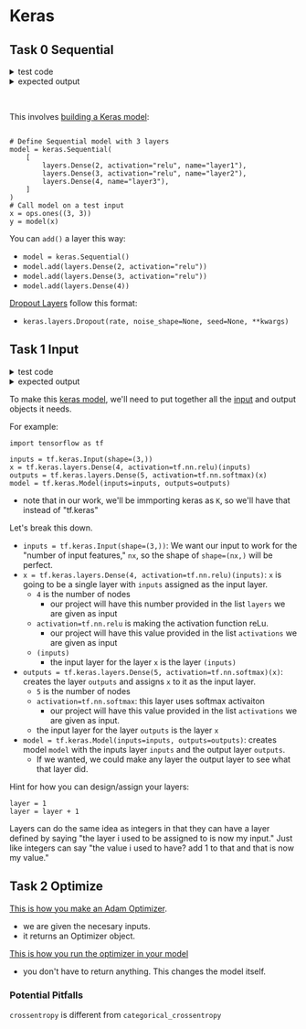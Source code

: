 # Keras


## Task 0 Sequential

<details>
  <summary>test code</summary>
  
  ```python
  #!/usr/bin/env python3

  # Force Seed - fix for Keras
  SEED = 0

  import os
  os.environ['PYTHONHASHSEED'] = str(SEED)
  import random
  random.seed(SEED)
  import numpy as np
  np.random.seed(SEED)
  import tensorflow as tf
  tf.random.set_seed(SEED)
  import tensorflow.keras as K

  build_model = __import__('0-sequential').build_model

  if __name__ == '__main__':
      network = build_model(784, [256, 256, 10], ['tanh', 'tanh', 'softmax'], 0.001, 0.95)
      network.summary()
      print(network.losses)

```
</details>
<details>
  <summary>expected output</summary>
    
  ```python
Model: "sequential"
_________________________________________________________________
Layer (type)                 Output Shape              Param #   
=================================================================
dense (Dense)                (None, 256)               200960    
_________________________________________________________________
dropout (Dropout)            (None, 256)               0         
_________________________________________________________________
dense_1 (Dense)              (None, 256)               65792     
_________________________________________________________________
dropout_1 (Dropout)          (None, 256)               0         
_________________________________________________________________
dense_2 (Dense)              (None, 10)                2570      
=================================================================
Total params: 269,322
Trainable params: 269,322
Non-trainable params: 0
_________________________________________________________________
[<tf.Tensor: shape=(), dtype=float32, numpy=0.5120259>, <tf.Tensor: shape=(), dtype=float32, numpy=0.5118243>, <tf.Tensor: shape=(), dtype=float32, numpy=0.020181004>]

```
</details>

&nbsp;

This involves [building a Keras model](https://keras.io/guides/sequential_model/):
```

# Define Sequential model with 3 layers
model = keras.Sequential(
    [
        layers.Dense(2, activation="relu", name="layer1"),
        layers.Dense(3, activation="relu", name="layer2"),
        layers.Dense(4, name="layer3"),
    ]
)
# Call model on a test input
x = ops.ones((3, 3))
y = model(x)
```

You can `add()` a layer this way:
* `model = keras.Sequential()`
* `model.add(layers.Dense(2, activation="relu"))`
* `model.add(layers.Dense(3, activation="relu"))`
* `model.add(layers.Dense(4))`

[Dropout Layers](https://keras.io/api/layers/regularization_layers/dropout/) follow this format:
* `keras.layers.Dropout(rate, noise_shape=None, seed=None, **kwargs)`

## Task 1 Input


<details>
  <summary>test code</summary>

  ```python
#!/usr/bin/env python3

# Force Seed - fix for Keras
SEED = 0

import os
os.environ['PYTHONHASHSEED'] = str(SEED)
import random
random.seed(SEED)
import numpy as np
np.random.seed(SEED)
import tensorflow as tf
tf.random.set_seed(SEED)
import tensorflow.keras as K
build_model = __import__('1-input').build_model

if __name__ == '__main__':
    network = build_model(784, [256, 256, 10], ['tanh', 'tanh', 'softmax'], 0.001, 0.95)
    network.summary()
    print(network.losses)

```
</details>
<details>
  <summary>expected output</summary>
    
  ```python
Model: "model"
_________________________________________________________________
Layer (type)                 Output Shape              Param #   
=================================================================
input_1 (InputLayer)         [(None, 784)]             0         
_________________________________________________________________
dense (Dense)                (None, 256)               200960    
_________________________________________________________________
dropout (Dropout)            (None, 256)               0         
_________________________________________________________________
dense_1 (Dense)              (None, 256)               65792     
_________________________________________________________________
dropout_1 (Dropout)          (None, 256)               0         
_________________________________________________________________
dense_2 (Dense)              (None, 10)                2570      
=================================================================
Total params: 269,322
Trainable params: 269,322
Non-trainable params: 0
_________________________________________________________________
[<tf.Tensor: shape=(), dtype=float32, numpy=0.5120259>, <tf.Tensor: shape=(), dtype=float32, numpy=0.5118243>, <tf.Tensor: shape=(), dtype=float32, numpy=0.020181004>]

```
</details>

To make this [keras model](https://www.tensorflow.org/api_docs/python/tf/keras/Model), we'll need to put together all the [input](https://www.tensorflow.org/api_docs/python/tf/keras/Input) and output objects it needs.

For example:
```
import tensorflow as tf

inputs = tf.keras.Input(shape=(3,))
x = tf.keras.layers.Dense(4, activation=tf.nn.relu)(inputs)
outputs = tf.keras.layers.Dense(5, activation=tf.nn.softmax)(x)
model = tf.keras.Model(inputs=inputs, outputs=outputs)
```

* note that in our work, we'll be immporting keras as `K`, so we'll have that instead of "tf.keras"

Let's break this down.
* `inputs = tf.keras.Input(shape=(3,))`: We want our input to work for the "number of input features," `nx`, so the shape of `shape=(nx,)` will be perfect.
* `x = tf.keras.layers.Dense(4, activation=tf.nn.relu)(inputs)`: `x` is going to be a single layer with `inputs` assigned as the input layer.
  * `4` is the number of nodes
    * our project will have this number provided in the list `layers` we are given as input
  * `activation=tf.nn.relu` is making the activation function reLu.
    * our project will have this value provided in the list `activations` we are given as input
  * `(inputs)`
    * the input layer for the layer `x` is the layer `(inputs)`
* `outputs = tf.keras.layers.Dense(5, activation=tf.nn.softmax)(x)`: creates the layer  `outputs` and assigns `x` to it as the input layer.
    * `5` is the number of nodes
    * `activation=tf.nn.softmax`: this layer uses softmax activaiton
      * our project will have this value provided in the list `activations` we are given as input.
    * the input layer for the layer `outputs` is the layer `x`
* `model = tf.keras.Model(inputs=inputs, outputs=outputs)`: creates model `model` with the inputs layer `inputs` and the output layer `outputs`.
  * If we wanted, we could make any layer the output layer to see what that layer did.

Hint for how you can design/assign your layers:
```
layer = 1
layer = layer + 1
```
Layers can do the same idea as integers in that they can have a layer defined by saying "the layer i used to be assigned to is now my input." Just like integers can say "the value i used to have? add 1 to that and that is now my value."

## Task 2 Optimize

[This is how you make an Adam Optimizer](https://www.tensorflow.org/api_docs/python/tf/keras/optimizers/Adam).
* we are given the necesary inputs.
* it returns an Optimizer object.

[This is how you run the optimizer in your model](https://keras.io/api/models/model_training_apis/)
* you don't have to return anything. This changes the model itself.

### Potential Pitfalls

`crossentropy` is different from `categorical_crossentropy`

